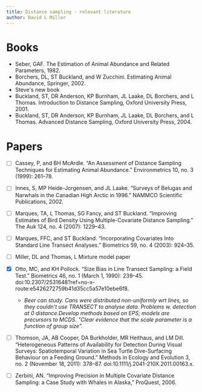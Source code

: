 ```yaml
---
title: Distance sampling - relevant literature
author: David L Miller
---
```


# Books

  * Seber, GAF. The Estimation of Animal Abundance and Related Parameters, 1982.
  * Borchers, DL, ST Buckland, and W Zucchini. Estimating Animal Abundance, Springer, 2002.
  * Steve's new book
  * Buckland, ST, DR Anderson, KP Burnham, JL Laake, DL Borchers, and L Thomas. Introduction to Distance Sampling, Oxford University Press, 2001.
  * Buckland, ST, DR Anderson, KP Burnham, JL Laake, DL Borchers, and L Thomas. Advanced Distance Sampling, Oxford University Press, 2004.


# Papers

  * [ ] Cassey, P, and BH McArdle. “An Assessment of Distance Sampling Techniques for Estimating Animal Abundance.” Environmetrics 10, no. 3 (1999): 261–78.
  * [ ] Innes, S, MP Heide-Jorgensen, and JL Laake. “Surveys of Belugas and Narwhals in the Canadian High Arctic in 1996.” NAMMCO Scientific Publications, 2002.
  * [ ] Marques, TA, L Thomas, SG Fancy, and ST Buckland. “Improving Estimates of Bird Density Using Multiple-Covariate Distance Sampling.” The Auk 124, no. 4 (2007): 1229–43.
  * [ ] Marques, FFC, and ST Buckland. “Incorporating Covariates Into Standard Line Transect Analyses.” Biometrics 59, no. 4 (2003): 924–35.
  * [ ] Miller, DL and Thomas, L Mixture model paper
  * [X] Otto, MC, and KH Pollock. “Size Bias in Line Transect Sampling: a Field Test.” Biometrics 46, no. 1 (March 1, 1990): 239–45. doi:10.2307/2531648?ref=no-x-route:e5426272759b41d35cc5a57e10ebe6f8.
     - *Beer can study. Cans were distributed non-uniformly wrt lines, so they couldn't use TRANSECT to analyse data. Problems w. detection at 0 distance.Develop methods based on EPS; models are precursors to MCDS. "Clear evidence that the scale parameter is a function of group size".*
  * [ ] Thomson, JA, AB Cooper, DA Burkholder, MR Heithaus, and LM Dill. “Heterogeneous Patterns of Availability for Detection During Visual Surveys: Spatiotemporal Variation in Sea Turtle Dive-Surfacing Behaviour on a Feeding Ground.” Methods in Ecology and Evolution 3, no. 2 (November 18, 2011): 378–87. doi:10.1111/j.2041-210X.2011.00163.x.
  * [ ] Zerbini, AN. “Improving Precision in Multiple Covariate Distance Sampling: a Case Study with Whales in Alaska,” ProQuest, 2006.


